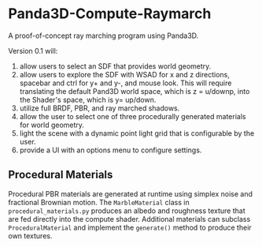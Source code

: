 # Panda3D-Compute-Raymarch

A proof-of-concept ray marching program using Panda3D.

Version 0.1 will:

1. allow users to select an SDF that provides world geometry.
2. allow users to explore the SDF with WSAD for x and z directions, spacebar and ctrl for y+ and y-, and mouse look. This will require translating the default Pand3D world space, which is z = u/downp, into the Shader's space, which is y= up/down.
3. utilize full BRDF, PBR, and ray marched shadows.
4. allow the user to select  one of three procedurally generated materials for world geometry.
5. light the scene with a dynamic point light grid that is configurable by the user.
6. provide a UI with an options menu to configure settings.

## Procedural Materials

Procedural PBR materials are generated at runtime using simplex noise and
fractional Brownian motion. The `MarbleMaterial` class in `procedural_materials.py`
produces an albedo and roughness texture that are fed directly into the compute
shader. Additional materials can subclass `ProceduralMaterial` and implement the
`generate()` method to produce their own textures.
